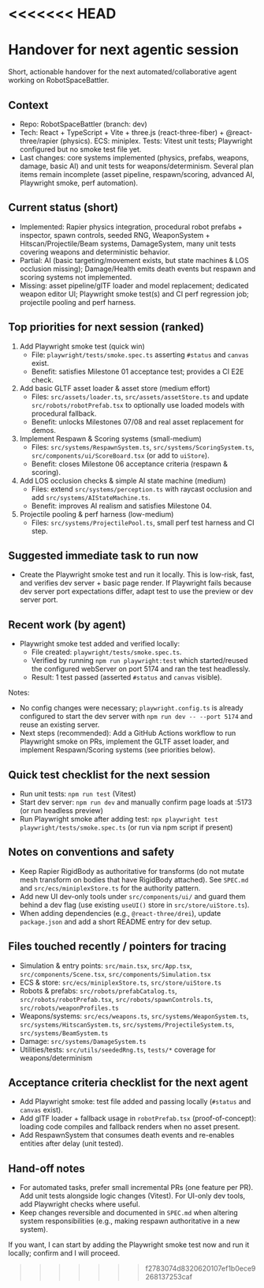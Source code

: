 <<<<<<< HEAD
=======
# Handover for next agentic session

Short, actionable handover for the next automated/collaborative agent working on RobotSpaceBattler.

## Context
- Repo: RobotSpaceBattler (branch: dev)
- Tech: React + TypeScript + Vite + three.js (react-three-fiber) + @react-three/rapier (physics). ECS: miniplex. Tests: Vitest unit tests; Playwright configured but no smoke test file yet.
- Last changes: core systems implemented (physics, prefabs, weapons, damage, basic AI) and unit tests for weapons/determinism. Several plan items remain incomplete (asset pipeline, respawn/scoring, advanced AI, Playwright smoke, perf automation).

## Current status (short)
- Implemented: Rapier physics integration, procedural robot prefabs + inspector, spawn controls, seeded RNG, WeaponSystem + Hitscan/Projectile/Beam systems, DamageSystem, many unit tests covering weapons and deterministic behavior.
- Partial: AI (basic targeting/movement exists, but state machines & LOS occlusion missing); Damage/Health emits death events but respawn and scoring systems not implemented.
- Missing: asset pipeline/glTF loader and model replacement; dedicated weapon editor UI; Playwright smoke test(s) and CI perf regression job; projectile pooling and perf harness.
 

## Top priorities for next session (ranked)
1. Add Playwright smoke test (quick win)
   - File: `playwright/tests/smoke.spec.ts` asserting `#status` and `canvas` exist.
   - Benefit: satisfies Milestone 01 acceptance test; provides a CI E2E check.
2. Add basic GLTF asset loader & asset store (medium effort)
   - Files: `src/assets/loader.ts`, `src/assets/assetStore.ts` and update `src/robots/robotPrefab.tsx` to optionally use loaded models with procedural fallback.
   - Benefit: unlocks Milestones 07/08 and real asset replacement for demos.
3. Implement Respawn & Scoring systems (small-medium)
   - Files: `src/systems/RespawnSystem.ts`, `src/systems/ScoringSystem.ts`, `src/components/ui/ScoreBoard.tsx` (or add to `uiStore`).
   - Benefit: closes Milestone 06 acceptance criteria (respawn & scoring).
4. Add LOS occlusion checks & simple AI state machine (medium)
   - Files: extend `src/systems/perception.ts` with raycast occlusion and add `src/systems/AIStateMachine.ts`.
   - Benefit: improves AI realism and satisfies Milestone 04.
5. Projectile pooling & perf harness (low-medium)
   - Files: `src/systems/ProjectilePool.ts`, small perf test harness and CI step.

## Suggested immediate task to run now
- Create the Playwright smoke test and run it locally. This is low-risk, fast, and verifies dev server + basic page render. If Playwright fails because dev server port expectations differ, adapt test to use the preview or dev server port.

## Recent work (by agent)
- Playwright smoke test added and verified locally:
   - File created: `playwright/tests/smoke.spec.ts`.
   - Verified by running `npm run playwright:test` which started/reused the configured webServer on port 5174 and ran the test headlessly.
   - Result: 1 test passed (asserted `#status` and `canvas` visible).

Notes:
- No config changes were necessary; `playwright.config.ts` is already configured to start the dev server with `npm run dev -- --port 5174` and reuse an existing server.
- Next steps (recommended): Add a GitHub Actions workflow to run Playwright smoke on PRs, implement the GLTF asset loader, and implement Respawn/Scoring systems (see priorities below).

## Quick test checklist for the next session
- Run unit tests: `npm run test` (Vitest)
- Start dev server: `npm run dev` and manually confirm page loads at :5173 (or run headless preview)
- Run Playwright smoke after adding test: `npx playwright test playwright/tests/smoke.spec.ts` (or run via npm script if present)

## Notes on conventions and safety
- Keep Rapier RigidBody as authoritative for transforms (do not mutate mesh transform on bodies that have RigidBody attached). See `SPEC.md` and `src/ecs/miniplexStore.ts` for the authority pattern.
- Add new UI dev-only tools under `src/components/ui/` and guard them behind a dev flag (use existing `useUI()` store in `src/store/uiStore.ts`).
- When adding dependencies (e.g., `@react-three/drei`), update `package.json` and add a short README entry for dev setup.

## Files touched recently / pointers for tracing
- Simulation & entry points: `src/main.tsx`, `src/App.tsx`, `src/components/Scene.tsx`, `src/components/Simulation.tsx`
- ECS & store: `src/ecs/miniplexStore.ts`, `src/store/uiStore.ts`
- Robots & prefabs: `src/robots/prefabCatalog.ts`, `src/robots/robotPrefab.tsx`, `src/robots/spawnControls.ts`, `src/robots/weaponProfiles.ts`
- Weapons/systems: `src/ecs/weapons.ts`, `src/systems/WeaponSystem.ts`, `src/systems/HitscanSystem.ts`, `src/systems/ProjectileSystem.ts`, `src/systems/BeamSystem.ts`
- Damage: `src/systems/DamageSystem.ts`
- Utilities/tests: `src/utils/seededRng.ts`, `tests/*` coverage for weapons/determinism

## Acceptance criteria checklist for the next agent
- Add Playwright smoke: test file added and passing locally (`#status` and `canvas` exist).
- Add glTF loader + fallback usage in `robotPrefab.tsx` (proof-of-concept): loading code compiles and fallback renders when no asset present.
- Add RespawnSystem that consumes death events and re-enables entities after delay (unit tested).

## Hand-off notes
- For automated tasks, prefer small incremental PRs (one feature per PR). Add unit tests alongside logic changes (Vitest). For UI-only dev tools, add Playwright checks where useful.
- Keep changes reversible and documented in `SPEC.md` when altering system responsibilities (e.g., making respawn authoritative in a new system).

If you want, I can start by adding the Playwright smoke test now and run it locally; confirm and I will proceed.
>>>>>>> f2783074d8320620107ef1b0ece9268137253caf
